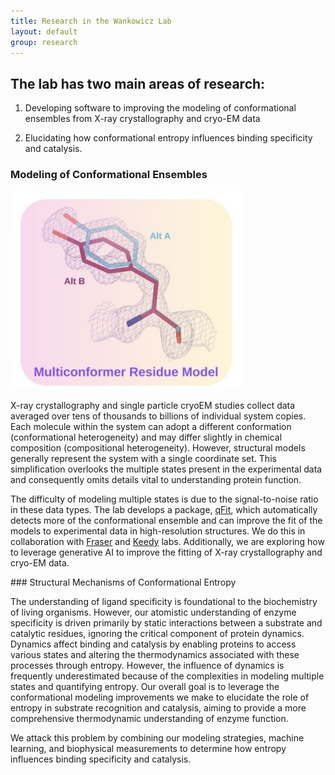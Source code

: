 ```yaml
---
title: Research in the Wankowicz Lab
layout: default
group: research
---
```



<div class="row">

## The lab has two main areas of research: 

1. Developing software to improving the modeling of conformational ensembles from X-ray crystallography and cryo-EM data

2. Elucidating how conformational entropy influences binding specificity and catalysis. 

<div class="row">
  
### Modeling of Conformational Ensembles <br>

<div class="col-md-5 order-md-2 align-self-center">
<img class="img-fluid" src="/static/img/pub/2023_wankowicz.jpg" alt="qFit">

</div>
</div>
<div class="row">

X-ray crystallography and single particle cryoEM studies collect data averaged over tens of thousands to billions of individual system copies. Each molecule within the system can adopt a different conformation (conformational heterogeneity) and may differ slightly in chemical composition (compositional heterogeneity). However, structural models generally represent the system with a single coordinate set. This simplification overlooks the multiple states present in the experimental data and consequently omits details vital to understanding protein function. 

The difficulty of modeling multiple states is due to the signal-to-noise ratio in these data types. The lab develops a package, [qFit](https://github.com/ExcitedStates/qfit-3.0), which automatically detects more of the conformational ensemble and can improve the fit of the models to experimental data in high-resolution structures. We do this in collaboration with [Fraser](https://fraserlab.com/) and [Keedy](https://keedylab.org/) labs. Additionally, we are exploring how to leverage generative AI to improve the fitting of X-ray crystallography and cryo-EM data.

<div class="row">
### Structural Mechanisms of Conformational Entropy <br>

The understanding of ligand specificity is foundational to the biochemistry of living organisms. However, our atomistic understanding of enzyme specificity is driven primarily by static interactions between a substrate and catalytic residues, ignoring the critical component of protein dynamics. Dynamics affect binding and catalysis by enabling proteins to access various states and altering the thermodynamics associated with these processes through entropy. However, the influence of dynamics is frequently underestimated because of the complexities in modeling multiple states and quantifying entropy. Our overall goal is to leverage the conformational modeling improvements we make to elucidate the role of entropy in substrate recognition and catalysis, aiming to provide a more comprehensive thermodynamic understanding of enzyme function. 

We attack this problem by combining our modeling strategies, machine learning, and biophysical measurements to determine how entropy influences binding specificity and catalysis. 


